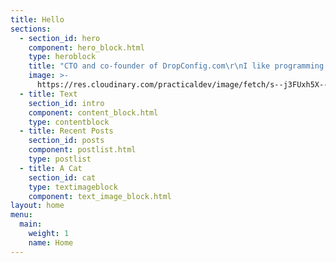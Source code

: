 ```yaml
---
title: Hello
sections:
  - section_id: hero
    component: hero_block.html
    type: heroblock
    title: "CTO and co-founder of DropConfig.com\r\nI like programming and typically video games too!\r\n\r\nHe/Him"
    image: >-
      https://res.cloudinary.com/practicaldev/image/fetch/s--j3FUxh5X--/c_fill,f_auto,fl_progressive,h_320,q_auto,w_320/https://thepracticaldev.s3.amazonaws.com/uploads/user/profile_image/98815/704ffa56-bcf5-4450-ae6f-05c873b23fa5.jpg
  - title: Text
    section_id: intro
    component: content_block.html
    type: contentblock
  - title: Recent Posts
    section_id: posts
    component: postlist.html
    type: postlist
  - title: A Cat
    section_id: cat
    type: textimageblock
    component: text_image_block.html
layout: home
menu:
  main:
    weight: 1
    name: Home
---
```

